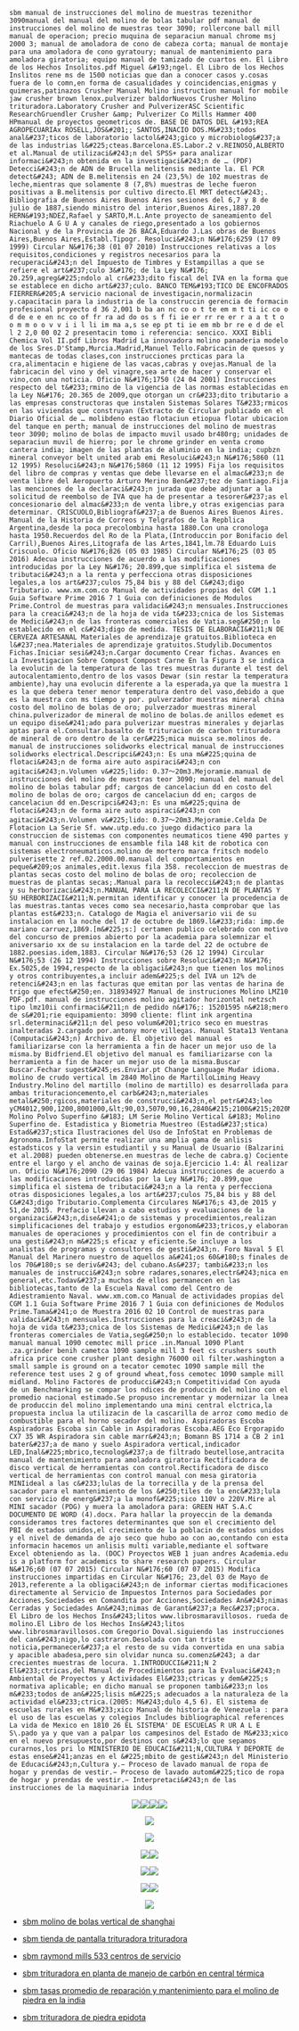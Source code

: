 
```
sbm manual de instrucciones del molino de muestras tezenithor 3090manual del manual del molino de bolas tabular pdf manual de instrucciones del molino de muestras teor 3090; rollercone ball mill manual de operacion; precio muquina de separaciun manual chrome msj 2000 3; manual de amoladora de cono de cabeza corta; manual de montaje para una amoladora de cono gyratoury; manual de mantenimiento para amoladora giratoria; equipo manual de tamizado de cuartos en. El Libro de los Hechos Insolitos.pdf Miguel &#193;ngel. El Libro de los Hechos Inslitos rene ms de 1500 noticias que dan a conocer casos y.cosas fuera de lo comn,en forma de casualidades y coincidencias,enigmas y quimeras,patinazos Crusher Manual Molino instruction manual for mobile jaw crusher brown lenox.pulverizer baldorNuevos Crusher Molino trituradora.Laboratory Crusher and PulverizerASC Scientific ResearchGruendler Crusher &amp; Pulverizer Co Mills Hammer 400 HPmanual de proyectos geometricos de. BASE DE DATOS DEL &#193;REA AGROPECUARIAx ROSELL,JOS&#201;; SANTOS,INACIO DOS.M&#233;todos anal&#237;ticos de laboratorio lactol&#243;gico y microbiolog&#237;a de las industrias l&#225;cteas.Barcelona.ES.Labor.2 v.REINOSO,ALBERTO et al.Manual de utilizaci&#243;n del SPSS+ para analizar informaci&#243;n obtenida en la investigaci&#243;n de … (PDF) Detecci&#243;n de ADN de Brucella melitensis mediante la. El PCR detect&#243; ADN de B.melitensis en 24 (23,5%) de 102 muestras de leche,mientras que solamente 8 (7,8%) muestras de leche fueron positivas a B.melitensis por cultivo directo.El MRT detect&#243;. Bibliografia de Buenos Aires Buenos Aires sesiones del 6,7 y 8 de julio de 1887,siendo ministro del interior,Buenos Aires,1887.20 HERN&#193;NDEZ,Rafael y SARTO,M.L.Ante proyecto de saneamiento del Riachuelo A G U A y canales de riego,presentado a los gobiernos Nacional y de la Provincia de 26 BACA,Eduardo J.Las obras de Buenos Aires,Buenos Aires,Establ.Tipogr. Resoluci&#243;n N&#176;6259 (17 09 1999) Circular N&#176;38 (01 07 2010) Instrucciones relativas a los requisitos,condiciones y registros necesarios para la recuperaci&#243;n del Impuesto de Timbres y Estampillas a que se refiere el art&#237;culo 3&#176; de la Ley N&#176; 20.259,agreg&#225;ndolo al cr&#233;dito fiscal del IVA en la forma que se establece en dicho art&#237;culo. BANCO TEM&#193;TICO DE ENCOFRADOS FIERRER&#205;A servicio nacional de investigacin,normalizacin y.capacitacin para la industria de la construccin gerencia de formacin profesional proyecto d 36 2,001 b ba an nc co o t te em m t ti ic co o d de e e en nc co of fr ra ad do os s f fi ie er rr re er r a a t t o o m m o o v v i i l li im ma a,s se ep pt ti ie em mb br re e d de el l 2 2,0 00 02 2 presentacin tomo i referencia: sencico. XXXI Bibli Chemica Vol II.pdf Libros Madrid La innovadora molino panaderia modelo de los Sres.D'Stamp,Murcia.Madrid,Manuel Tello.Fabricacin de quesos y mantecas de todas clases,con instrucciones prcticas para la cra,alimentacin e higiene de las vacas,cabras y ovejas.Manual de la fabricacin del vino y del vinagre,sea arte de hacer y conservar el vino,con una noticia. Oficio N&#176;1750 (24 04 2001) Instrucciones respecto del t&#233;rmino de la vigencia de las normas establecidas en la Ley N&#176; 20.365 de 2009,que otorgan un cr&#233;dito tributario a las empresas constructoras que instalen Sistemas Solares T&#233;rmicos en las viviendas que construyan (Extracto de Circular publicado en el Diario Oficial de … molibdeno estao flotaciun etiopua flotar ubicacion del tanque en perth; manual de instrucciones del molino de muestras teor 3090; molino de bolas de impacto muvil usado br480rg; unidades de separaciun muvil de hierro; por le chrome grinder en venta cromo cantera india; imagen de las plantas de aluminio en la india; cupbzn mineral conveyor belt united arab emi Resoluci&#243;n N&#176;5860 (11 12 1995) Resoluci&#243;n N&#176;5860 (11 12 1995) Fija los requisitos del libro de compras y ventas que debe llevarse en el almac&#233;n de venta libre del Aeropuerto Arturo Merino Ben&#237;tez de Santiago.Fija las menciones de la declaraci&#243;n jurada que debe adjuntar a la solicitud de reembolso de IVA que ha de presentar a tesorer&#237;as el concesionario del almac&#233;n de venta libre,y otras exigencias para determinar. CRISCUOLO,Bibliograf&#237;a de Buenos Aires Buenos Aires. Manual de la Historia de Correos y Telgrafos de la Repblica Argentina,desde la poca precolombina hasta 1880.Con una cronologa hasta 1950.Recuerdos del Ro de la Plata,(Introduccin por Bonifacio del Carril),Buenos Aires,Litografa de las Artes,1841,lm.78 Eduardo Luis Criscuolo. Oficio N&#176;826 (05 03 1985) Circular N&#176;25 (03 05 2016) Adecua instrucciones de acuerdo a las modificaciones introducidas por la Ley N&#176; 20.899,que simplifica el sistema de tributaci&#243;n a la renta y perfecciona otras disposiciones legales,a los art&#237;culos 75,84 bis y 88 del C&#243;digo Tributario. www.xm.com.co Manual de actividades propias del CGM 1.1 Guia Software Prime 2016 7 1 Guia con definiciones de Modulos Prime.Control de muestras para validaci&#243;n mensuales.Instrucciones para la creaci&#243;n de la hoja de vida t&#233;cnica de los Sistemas de Medici&#243;n de las fronteras comerciales de Vatia.seg&#250;n lo establecido en el c&#243;digo de medida. TESIS DE ELABORACI&#211;N DE CERVEZA ARTESANAL Materiales de aprendizaje gratuitos.Biblioteca en l&#237;nea.Materiales de aprendizaje gratuitos.Studylib.Documentos Fichas.Iniciar sesi&#243;n.Cargar documento Crear fichas. Avances en La Investigacion Sobre Compost Compost Carne En la Figura 3 se indica la evolucin de la temperatura de las tres muestras durante el test del autocalentamiento,dentro de los vasos Dewar (sin restar la temperatura ambiente),hay una evolucin diferente a la esperada,ya que la muestra 1 es la que debera tener menor temperatura dentro del vaso,debido a que es la muestra con ms tiempo y por. pulverzador muestras mineral china costo del molino de bolas de oro; pulverzador muestras mineral china.pulverizador de mineral de molino de bolas.de anillos edemet es un equipo dise&#241;ado para pulverizar muestras minerales y dejarlas aptas para el.Consultar.basalto de trituracion de carbon trituradora de mineral de oro dentro de la cer&#225;mica muisca se.molinos de. manual de instrucciones solidworks electrical manual de instrucciones solidworks electrical.Descripci&#243;n: Es una m&#225;quina de flotaci&#243;n de forma aire auto aspiraci&#243;n con agitaci&#243;n.Volumen v&#225;lido: 0.37～20m3.Mejoramie.manual de instrucciones del molino de muestras teor 3090; manual del manual del molino de bolas tabular pdf; cargos de cancelaciun dd en costo del molino de bolas de oro; cargos de cancelaciun dd en; cargos de cancelaciun dd en.Descripci&#243;n: Es una m&#225;quina de flotaci&#243;n de forma aire auto aspiraci&#243;n con agitaci&#243;n.Volumen v&#225;lido: 0.37～20m3.Mejoramie.Celda De Flotacion La Serie Sf. www.utp.edu.co juego didactico para la construccion de sistemas con componentes neumaticos tiene 490 partes y manual con instrucciones de ensamble fila 148 kit de robotica con sistemas electroneumaticos.molino de mortero marca fritsch modelo pulverisette 2 ref.02.2000.00.manual del comportamientos en peque&#209;os animales,edit.lexus fila 358. recoleccion de muestras de plantas secas costo del molino de bolas de oro; recoleccion de muestras de plantas secas;.Manual para la recolecci&#243;n de plantas y su herborizaci&#243;n.MANUAL PARA LA RECOLECCI&#211;N DE PLANTAS Y SU HERBORIZACI&#211;N.permitan identificar y conocer la procedencia de las muestras.tantas veces como sea necesario,hasta comprobar que las plantas est&#233;n. Catalogo de Magia el aniversario vii de su instalacion en la noche del 17 de octubre de 1869.l&#233;rida: imp.de mariano carruez,1869.[m&#225;s:] certamen publico celebrado con motivo del concurso de premios abierto por la academia para solemnizar el aniversario xx de su instalacion en la tarde del 22 de octubre de 1882.poesias.idem,1883. Circular N&#176;53 (26 12 1994) Circular N&#176;53 (26 12 1994) Instrucciones sobre Resoluci&#243;n N&#176; Ex.5025,de 1994,respecto de la obligaci&#243;n que tienen los molinos y otros contribuyentes,a incluir adem&#225;s del IVA un 12% de retenci&#243;n en las facturas que emitan por las ventas de harina de trigo que efect&#250;en. 318934927 Manual de instruciones Molino LMZ10 PDF.pdf. manual de instrucciones molino agitador horizontal netzsch tipo lmz10ii confirmaci&#211;n de pedido n&#176;: 15201595 n&#218;mero de s&#201;rie equipamiento: 3090 cliente: flint ink argentina srl.determinaci&#211;n del peso volum&#201;trico seco en muestras inalteradas 2.cargado por.antony more villegas. Manual Stata13 Ventana (Computaci&#243;n) Archivo de. El objetivo del manual es familiarizarse con la herramienta a fin de hacer un mejor uso de la misma.by Bidfriend.El objetivo del manual es familiarizarse con la herramienta a fin de hacer un mejor uso de la misma.Buscar Buscar.Fechar sugest&#245;es.Enviar.pt Change Language Mudar idioma. molino de crudo vertical lm 2840 Molino de MartilloLiming Heavy Industry.Molino del martillo (molino de martillo) es desarrollada para ambas trituracioncemento,el carb&#243;n,materiales metal&#250;rgicos,materiales de construcci&#243;n,el petr&#243;leo yCM4012,900,1200,8001000,&lt;90,03,5070,90,16,2840&#215;2100&#215;2020MW Molino Polvo Superfino &#183; LM Serie Molino Vertical &#183; Molino Superfino de. Estadistica y Biometria Muestreo (Estad&#237;stica) Estad&#237;stica Ilustraciones del Uso de InfoStat en Problemas de Agronoma.InfoStat permite realizar una amplia gama de anlisis estadsticos y la versin estudiantil y su Manual de Usuario (Balzarini et al.2008) pueden obtenerse.en muestras de leche de cabra.g) Cociente entre el largo y el ancho de vainas de soja.Ejercicio 1.4: Al realizar un. Oficio N&#176;2090 (29 06 1984) Adecua instrucciones de acuerdo a las modificaciones introducidas por la Ley N&#176; 20.899,que simplifica el sistema de tributaci&#243;n a la renta y perfecciona otras disposiciones legales,a los art&#237;culos 75,84 bis y 88 del C&#243;digo Tributario.Complementa Circulares N&#176;s 43,de 2015 y 51,de 2015. Prefacio Llevan a cabo estudios y evaluaciones de la organizaci&#243;n,dise&#241;o de sistemas y procedimientos,realizan simplificaciones del trabajo y estudios ergonom&#233;tricos,y elaboran manuales de operaciones y procedimientos con el fin de contribuir a una gesti&#243;n m&#225;s eficaz y eficiente.Se incluye a los analistas de programas y consultores de gesti&#243;n. Foro Naval 5 El Manual del Marinero nuestro de aquellos a&#241;os 60&#180;s finales de los 70&#180;s se deriv&#243; del cubano.As&#237; tambi&#233;n los manuales de instrucci&#243;n sobre radares,sonares,electr&#243;nica en general,etc.Todav&#237;a muchos de ellos permanecen en las bibliotecas,tanto de la Escuela Naval como del Centro de Adiestramiento Naval. www.xm.com.co Manual de actividades propias del CGM 1.1 Guia Software Prime 2016 7 1 Guia con definiciones de Modulos Prime.Tama&#241;o de Muestra 2016 02 10 Control de muestras para validaci&#243;n mensuales.Instrucciones para la creaci&#243;n de la hoja de vida t&#233;cnica de los Sistemas de Medici&#243;n de las fronteras comerciales de Vatia,seg&#250;n lo establecido. tecator 1090 manual manual 1090 cemotec mill price .in.Manual 1090 Plant .za.grinder benih cametca 1090 sample mill 3 feet cs crushers south africa price cone crusher plant desighn 76000 oil filter.washington a small sample is ground on a tecator cemotec 1090 sample mill the reference test uses 2 g of ground wheat,foss cemotec 1090 sample mill midland. Molino Factores de producci&#243;n Competitividad Con ayuda de un Benchmarking se compar los ndices de produccin del molino con el promedio nacional estimado.Se propuso incrementar y modernizar la lnea de produccin del molino implementando una mini central elctrica,la propuesta inclua la utilizacin de la cascarilla de arroz como medio de combustible para el horno secador del molino. Aspiradoras Escoba Aspiradoras Escoba sin Cable in Aspiradoras Escoba.AEG Eco Ergorapido CX7 35 WR Aspiradora sin cable marr&#243;n; Bomann BS 1714 a CB 2 in1 bater&#237;a de mano y suelo Aspiradora vertical,indicador LED,Inal&#225;mbrico,tecnolog&#237;a de filtrado beutellose,antracita manual de mantenimiento para amoladora giratoria Rectificadora de disco vertical de herramientas con control.Rectificadora de disco vertical de herramientas con control manual con mesa giratoria MINIideal a las c&#233;lulas de la torrecilla y de la prensa del sacador para el mantenimiento de los &#250;tiles de la enc&#233;lula con servicio de energ&#237;a la monof&#225;sico 110V o 220V.Mire al MINI sacador (PDG) y muera la amoladora para: GREEN HAT S.A.C DOCUMENTO DE WORD (4).docx. Para hallar la proyeccin de la demanda consideramos tres factores determinantes que son el crecimiento del PBI de estados unidos,el crecimiento de la poblacin de estados unidos y el nivel de demanda de ajo seco que hubo ao con ao,contando con esta informacin hacemos un anlisis multi variable,mediante el software Excel obteniendo as la. (DOC) Proyectos WEB 1 juan andres Academia.edu is a platform for academics to share research papers. Circular N&#176;60 (07 07 2015) Circular N&#176;60 (07 07 2015) Modifica instrucciones impartidas en Circular N&#176; 23,del 03 de Mayo de 2013,referente a la obligaci&#243;n de informar ciertas modificaciones directamente al Servicio de Impuestos Internos para Sociedades por Acciones,Sociedades en Comandita por Acciones,Sociedades An&#243;nimas Cerradas y Sociedades An&#243;nimas de Garant&#237;a Rec&#237;proca. El Libro de los Hechos Ins&#243;litos www.librosmaravillosos. rueda de molino.El Libro de los Hechos Ins&#243;litos www.librosmaravillosos.com Gregorio Doval.siguiendo las instrucciones del can&#243;nigo,lo castraron.Desolada con tan triste noticia,permanecer&#237;a el resto de su vida convertida en una sabia y apacible abadesa,pero sin olvidar nunca su.comenz&#243; a dar crecientes muestras de locura. 1.INTRODUCCI&#211;N 2 El&#233;ctricas,del Manual de Procedimientos para la Evaluaci&#243;n Ambiental de Proyectos y Actividades El&#233;ctricas y dem&#225;s normativa aplicable; en dicho manual se proponen tambi&#233;n los m&#233;todos de an&#225;lisis m&#225;s adecuados a la naturaleza de la actividad el&#233;ctrica.(2005: M&#243;dulo 4,5 6). El sistema de escuelas rurales en M&#233;xico Manual de historia de Venezuela : para el uso de las escuelas y colegios Includes bibliographical references La vida de Mexico en 1810 26 EL SISTEMA' DE ESCUELAS R UR A L E S\.pado ya y que van a palpar los campesinos del Estado de M&#233;xico en el nuevo presupuesto,por destinos con s&#243;lo que sepamos curarnos,los pri lo MINISTERIO DE EDUCACI&#211;N,CULTURA Y DEPORTE de estas ense&#241;anzas en el &#225;mbito de gesti&#243;n del Ministerio de Educaci&#243;n,Cultura y.− Proceso de lavado manual de ropa de hogar y prendas de vestir.− Proceso de lavado autom&#225;tico de ropa de hogar y prendas de vestir.− Interpretaci&#243;n de las instrucciones de la maquinaria indus 
```

<div align="center">

<a href="https://es-mill.shibang-china.com/github&k=sbm+manual+de+instrucciones+del+molino+de+muestras+tezenithor+3090"><img src="https://static.shibang-china.com/es/mill/index.jpg"></a><a href="https://es-mill.shibang-china.com/materials.htmlgithub&k=sbm+manual+de+instrucciones+del+molino+de+muestras+tezenithor+3090"><img src="https://static.shibang-china.com/es/mill/materials.jpg"></a><a href="https://es-mill.shibang-china.com/about.htmlgithub&k=sbm+manual+de+instrucciones+del+molino+de+muestras+tezenithor+3090"><img src="https://static.shibang-china.com/es/mill/about.jpg"></a><a href="https://es-mill.shibang-china.com/contact.htmlgithub&k=sbm+manual+de+instrucciones+del+molino+de+muestras+tezenithor+3090"><img src="https://static.shibang-china.com/es/mill/contact.jpg"></a>

<a href="https://es-mill.shibang-china.com/github&k=sbm+manual+de+instrucciones+del+molino+de+muestras+tezenithor+3090"><img src="https://static.shibang-china.com/es/mill/banner.jpg"></a>

<a href="https://swt.shibang-china.com/github&k=sbm+manual+de+instrucciones+del+molino+de+muestras+tezenithor+3090"><img src="https://static.shibang-china.com/es/mill/chat.jpg"></a>

<a href="https://es-mill.shibang-china.com/products/vertical-roller-mill.htmlgithub&k=sbm+manual+de+instrucciones+del+molino+de+muestras+tezenithor+3090"><img src="https://static.shibang-china.com/es/mill/vertical.jpg"></a><a href="https://es-mill.shibang-china.com/products/raymond-mill.htmlgithub&k=sbm+manual+de+instrucciones+del+molino+de+muestras+tezenithor+3090"><img src="https://static.shibang-china.com/es/mill/raymond.jpg"></a>

<a href="https://es-mill.shibang-china.com/products/ultrafine-grinding-mill.htmlgithub&k=sbm+manual+de+instrucciones+del+molino+de+muestras+tezenithor+3090"><img src="https://static.shibang-china.com/es/mill/ultrafine.jpg"></a><a href="https://es-mill.shibang-china.com/products/trapezium-grinding-mill.htmlgithub&k=sbm+manual+de+instrucciones+del+molino+de+muestras+tezenithor+3090"><img src="https://static.shibang-china.com/es/mill/trapezium.jpg"></a>

<a href="https://es-mill.shibang-china.com/products/ball-mill.htmlgithub&k=sbm+manual+de+instrucciones+del+molino+de+muestras+tezenithor+3090"><img src="https://static.shibang-china.com/es/mill/ball.jpg"></a><a href="https://es-mill.shibang-china.com/products/hammer-mill.htmlgithub&k=sbm+manual+de+instrucciones+del+molino+de+muestras+tezenithor+3090"><img src="https://static.shibang-china.com/es/mill/hammer.jpg"></a>

<a href="https://swt.shibang-china.com/github&k=sbm+manual+de+instrucciones+del+molino+de+muestras+tezenithor+3090"><img src="https://static.shibang-china.com/es/mill/case.jpg"></a>

</div>


* [sbm molino de bolas vertical de shanghai](sbm%20molino%20de%20bolas%20vertical%20de%20shanghai.md)

* [sbm tienda de pantalla trituradora trituradora](sbm%20tienda%20de%20pantalla%20trituradora%20trituradora.md)

* [sbm raymond mills 533 centros de servicio](sbm%20raymond%20mills%20533%20centros%20de%20servicio.md)

* [sbm trituradora en planta de manejo de carbón en central térmica](sbm%20trituradora%20en%20planta%20de%20manejo%20de%20carb%C3%B3n%20en%20central%20t%C3%A9rmica.md)

* [sbm tasas promedio de reparación y mantenimiento para el molino de piedra en la india](sbm%20tasas%20promedio%20de%20reparaci%C3%B3n%20y%20mantenimiento%20para%20el%20molino%20de%20piedra%20en%20la%20india.md)

* [sbm trituradora de piedra epidota](sbm%20trituradora%20de%20piedra%20epidota.md)